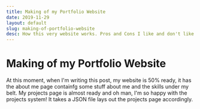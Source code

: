 ```yaml
---
title: Making of my Portfolio Website
date: 2019-11-29
layout: default
slug: making-of-portfolio-website
desc: How this very website works. Pros and Cons I like and don't like
---
```


# Making of my Portfolio Website

At this moment, when I'm writing this post, my website is 50% ready, it has the about me page containfg some stuff about me and the skills under my belt. My projects page is almost ready and oh man, I'm so happy with the projects system! It takes a JSON file lays out the projects page accordingly.
